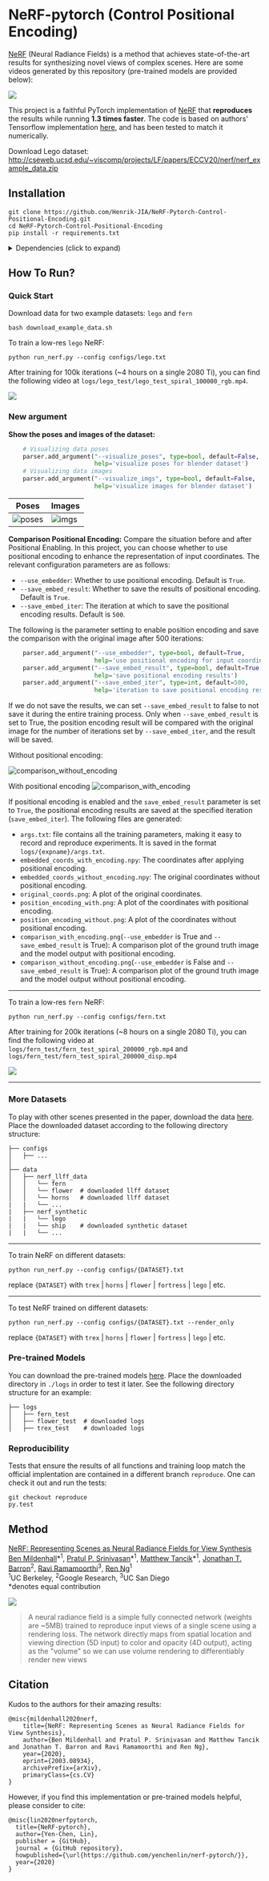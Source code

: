 # NeRF-pytorch (Control Positional Encoding)


[NeRF](http://www.matthewtancik.com/nerf) (Neural Radiance Fields) is a method that achieves state-of-the-art results for synthesizing novel views of complex scenes. Here are some videos generated by this repository (pre-trained models are provided below):

![](https://user-images.githubusercontent.com/7057863/78472232-cf374a00-7769-11ea-8871-0bc710951839.gif)

This project is a faithful PyTorch implementation of [NeRF](http://www.matthewtancik.com/nerf) that **reproduces** the results while running **1.3 times faster**. The code is based on authors' Tensorflow implementation [here](https://github.com/bmild/nerf), and has been tested to match it numerically. 

Download Lego dataset: http://cseweb.ucsd.edu/~viscomp/projects/LF/papers/ECCV20/nerf/nerf_example_data.zip

## Installation

```
git clone https://github.com/Henrik-JIA/NeRF-Pytorch-Control-Positional-Encoding.git
cd NeRF-Pytorch-Control-Positional-Encoding
pip install -r requirements.txt
```

<details>
  <summary> Dependencies (click to expand) </summary>

  ## Dependencies
  - PyTorch 1.4
  - matplotlib
  - numpy
  - imageio
  - imageio-ffmpeg
  - configargparse
  - open3d

The LLFF data loader requires ImageMagick.

You will also need the [LLFF code](http://github.com/fyusion/llff) (and COLMAP) set up to compute poses if you want to run on your own real data.

</details>

## How To Run?

### Quick Start

Download data for two example datasets: `lego` and `fern`
```
bash download_example_data.sh
```

To train a low-res `lego` NeRF:
```
python run_nerf.py --config configs/lego.txt
```
After training for 100k iterations (~4 hours on a single 2080 Ti), you can find the following video at `logs/lego_test/lego_test_spiral_100000_rgb.mp4`.

![](https://user-images.githubusercontent.com/7057863/78473103-9353b300-7770-11ea-98ed-6ba2d877b62c.gif)

### New argument

**Show the poses and images of the dataset:**

``` python
 	# Visualizing data poses
    parser.add_argument("--visualize_poses", type=bool, default=False, 
                        help='visualize poses for blender dataset')
    # Visualizing data images
    parser.add_argument("--visualize_imgs", type=bool, default=False, 
                        help='visualize images for blender dataset')
```

| Poses                        | Images                     |
| ---------------------------- | -------------------------- |
| ![poses](./assets/poses.png) | ![imgs](./assets/imgs.png) |

**Comparison Positional Encoding:**
Compare the situation before and after Positional Enabling.
In this project, you can choose whether to use positional encoding to enhance the representation of input coordinates. The relevant configuration parameters are as follows:

- `--use_embedder`: Whether to use positional encoding. Default is `True`.
- `--save_embed_result`: Whether to save the results of positional encoding. Default is `True`.
- `--save_embed_iter`: The iteration at which to save the positional encoding results. Default is `500`.

The following is the parameter setting to enable position encoding and save the comparison with the original image after 500 iterations:

```python
	parser.add_argument("--use_embedder", type=bool, default=True, 
                        help='use positional encoding for input coordinates')
    parser.add_argument("--save_embed_result", type=bool, default=True, 
                        help='save positional encoding results')
    parser.add_argument("--save_embed_iter", type=int, default=500, 
                        help='iteration to save positional encoding results')
```

If we do not save the results, we can set `--save_embed_result` to false to not save it during the entire training process. Only when `--save_embed_result` is set to True, the position encoding result will be compared with the original image for the number of iterations set by `--save_embed_iter`, and the result will be saved.

Without positional encoding:

![comparison_without_encoding](./assets/comparison_without_encoding.png)

With positional encoding
![comparison_with_encoding](./assets/comparison_with_encoding.png)

If positional encoding is enabled and the `save_embed_result` parameter is set to `True`, the positional encoding results are saved at the specified iteration (`save_embed_iter`). The following files are generated:

- `args.txt`: file contains all the training parameters, making it easy to record and reproduce experiments. It is saved in the format `logs/{expname}/args.txt`.
- `embedded_coords_with_encoding.npy`: The coordinates after applying positional encoding.
- `embedded_coords_without_encoding.npy`: The original coordinates without positional encoding.
- `original_coords.png`: A plot of the original coordinates.
- `position_encoding_with.png`: A plot of the coordinates with positional encoding.
- `position_encoding_without.png`: A plot of the coordinates without positional encoding.
- `comparison_with_encoding.png`(`--use_embedder` is True and `--save_embed_result` is True): A comparison plot of the ground truth image and the model output with positional encoding.
- `comparison_without_encoding.png`(`--use_embedder` is False and `--save_embed_result` is True): A comparison plot of the ground truth image and the model output without positional encoding.

---

To train a low-res `fern` NeRF:
```
python run_nerf.py --config configs/fern.txt
```
After training for 200k iterations (~8 hours on a single 2080 Ti), you can find the following video at `logs/fern_test/fern_test_spiral_200000_rgb.mp4` and `logs/fern_test/fern_test_spiral_200000_disp.mp4`

![](https://user-images.githubusercontent.com/7057863/78473081-58ea1600-7770-11ea-92ce-2bbf6a3f9add.gif)

---

### More Datasets
To play with other scenes presented in the paper, download the data [here](https://drive.google.com/drive/folders/128yBriW1IG_3NJ5Rp7APSTZsJqdJdfc1). Place the downloaded dataset according to the following directory structure:
```
├── configs                                                                                                       
│   ├── ...                                                                                     
│                                                                                               
├── data                                                                                                                                                                                                       
│   ├── nerf_llff_data                                                                                                  
│   │   └── fern                                                                                                                             
│   │   └── flower  # downloaded llff dataset                                                                                  
│   │   └── horns   # downloaded llff dataset
|   |   └── ...
|   ├── nerf_synthetic
|   |   └── lego
|   |   └── ship    # downloaded synthetic dataset
|   |   └── ...
```

---

To train NeRF on different datasets: 

```
python run_nerf.py --config configs/{DATASET}.txt
```

replace `{DATASET}` with `trex` | `horns` | `flower` | `fortress` | `lego` | etc.

---

To test NeRF trained on different datasets: 

```
python run_nerf.py --config configs/{DATASET}.txt --render_only
```

replace `{DATASET}` with `trex` | `horns` | `flower` | `fortress` | `lego` | etc.


### Pre-trained Models

You can download the pre-trained models [here](https://drive.google.com/drive/folders/1jIr8dkvefrQmv737fFm2isiT6tqpbTbv). Place the downloaded directory in `./logs` in order to test it later. See the following directory structure for an example:

```
├── logs 
│   ├── fern_test
│   ├── flower_test  # downloaded logs
│   ├── trex_test    # downloaded logs
```

### Reproducibility 

Tests that ensure the results of all functions and training loop match the official implentation are contained in a different branch `reproduce`. One can check it out and run the tests:
```
git checkout reproduce
py.test
```

## Method

[NeRF: Representing Scenes as Neural Radiance Fields for View Synthesis](http://tancik.com/nerf)  
 [Ben Mildenhall](https://people.eecs.berkeley.edu/~bmild/)\*<sup>1</sup>,
 [Pratul P. Srinivasan](https://people.eecs.berkeley.edu/~pratul/)\*<sup>1</sup>,
 [Matthew Tancik](http://tancik.com/)\*<sup>1</sup>,
 [Jonathan T. Barron](http://jonbarron.info/)<sup>2</sup>,
 [Ravi Ramamoorthi](http://cseweb.ucsd.edu/~ravir/)<sup>3</sup>,
 [Ren Ng](https://www2.eecs.berkeley.edu/Faculty/Homepages/yirenng.html)<sup>1</sup> <br>
 <sup>1</sup>UC Berkeley, <sup>2</sup>Google Research, <sup>3</sup>UC San Diego  
  \*denotes equal contribution  

<img src='imgs/pipeline.jpg'/>

> A neural radiance field is a simple fully connected network (weights are ~5MB) trained to reproduce input views of a single scene using a rendering loss. The network directly maps from spatial location and viewing direction (5D input) to color and opacity (4D output), acting as the "volume" so we can use volume rendering to differentiably render new views


## Citation
Kudos to the authors for their amazing results:
```
@misc{mildenhall2020nerf,
    title={NeRF: Representing Scenes as Neural Radiance Fields for View Synthesis},
    author={Ben Mildenhall and Pratul P. Srinivasan and Matthew Tancik and Jonathan T. Barron and Ravi Ramamoorthi and Ren Ng},
    year={2020},
    eprint={2003.08934},
    archivePrefix={arXiv},
    primaryClass={cs.CV}
}
```

However, if you find this implementation or pre-trained models helpful, please consider to cite:
```
@misc{lin2020nerfpytorch,
  title={NeRF-pytorch},
  author={Yen-Chen, Lin},
  publisher = {GitHub},
  journal = {GitHub repository},
  howpublished={\url{https://github.com/yenchenlin/nerf-pytorch/}},
  year={2020}
}
```
